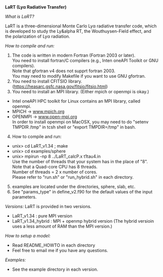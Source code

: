 **LaRT (Ly&alpha; Radiative Transfer)**

*What is LaRT?*

LaRT is a three-dimensional Monte Carlo Ly&alpha; radiative transfer code, which is developed to study the Ly&alpha RT, the Wouthuysen-Field effect, and the polarization of Ly&alpha; radiation.

*How to compile and run:*

1. The code is written in modern Fortran (Fortran 2003 or later).\
      You need to install fortran/C compilers (e.g., Inten oneAPI Toolkit or GNU compilers).\
      Note that gfortran v4 does not supprt fortran 2003.\
      You may need to modify Makefile if you want to use GNU gfortran.
2. You need to install CFITSIO library.\
(https://heasarc.gsfc.nasa.gov/fitsio/fitsio.html)
3. You need to install an MPI library. (Either mpich or openmpi is okay.)
  - Intel oneAPI HPC toolkit for Linux contains an MPI library, called openmpi.
  - MPICH   -> www.mpich.org
  - OPENMPI -> www.open-mpi.org \
   In order to install openmpi on MacOSX, you may need to do "setenv TMPDIR /tmp" in tcsh shell or "export TMPDIR=/tmp" in bash.
4. How to compile and run:
  - unix> cd LaRT_v1.34 ; make
  - unix> cd examples/sphere
  - unix> mpirun -np 8 ../LaRT_calcP.x t1tau4.in \
      Use the number of threads that your system has in the place of "8". \
      Note that a Quad-core CPU has 8 threads. \
      Number of threads = 2 x number of cores. \
      Please refer to "run.sh" or "run_hybrid.sh" in each directory.
5. examples are located under the directories, sphere, slab, etc.
6. See "params_type" in define_v2.f90 for the default values of the input parameters.

*Versions:*
LaRT is provided in two versions.
  - LaRT_v1.34 : pure MPI version
  - LaRT_v1.34_hybrid : MPI + openmp hybrid version (The hybrid versioin uses a less amount of RAM than the MPI version.)

*How to setup a model:*
  - Read README_HOWTO in each directory
  - Feel free to email me if you have any questions.

*Examples:*
  - See the example directory in each version.
